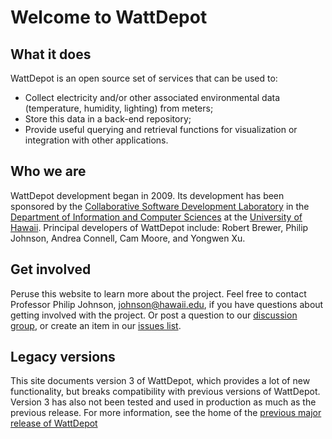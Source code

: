 # Welcome to WattDepot

## What it does

WattDepot is an open source set of services that can be used to:
* Collect electricity and/or other associated environmental data (temperature, humidity, lighting) from meters;
* Store this data in a back-end repository;
* Provide useful querying and retrieval functions for visualization or integration with other applications.

## Who we are

WattDepot development began in 2009.  Its development has been sponsored by the [Collaborative Software Development Laboratory](http://csdl.ics.hawaii.edu) in the [Department of Information and Computer Sciences](http://www.ics.hawaii.edu) at the [University of Hawaii](http://www.hawaii.edu).  Principal developers of WattDepot include: Robert Brewer, Philip Johnson, Andrea Connell, Cam Moore, and Yongwen Xu. 

## Get involved

Peruse this website to learn more about the project.  Feel free to contact Professor Philip Johnson, johnson@hawaii.edu, if you have questions about getting involved with the project. Or post a question to our [discussion group](https://groups.google.com/forum/#!forum/wattdepot-users), or create an item in our [issues list](https://github.com/wattdepot/wattdepot/issues/milestones). 

## Legacy versions

This site documents version 3 of WattDepot, which provides a lot of new functionality, but breaks compatibility with previous versions of WattDepot. Version 3 has also not been tested and used in production as much as the previous release. For more information, see the home of the [previous major release of WattDepot](http://csdl.github.io/wattdepot/)

